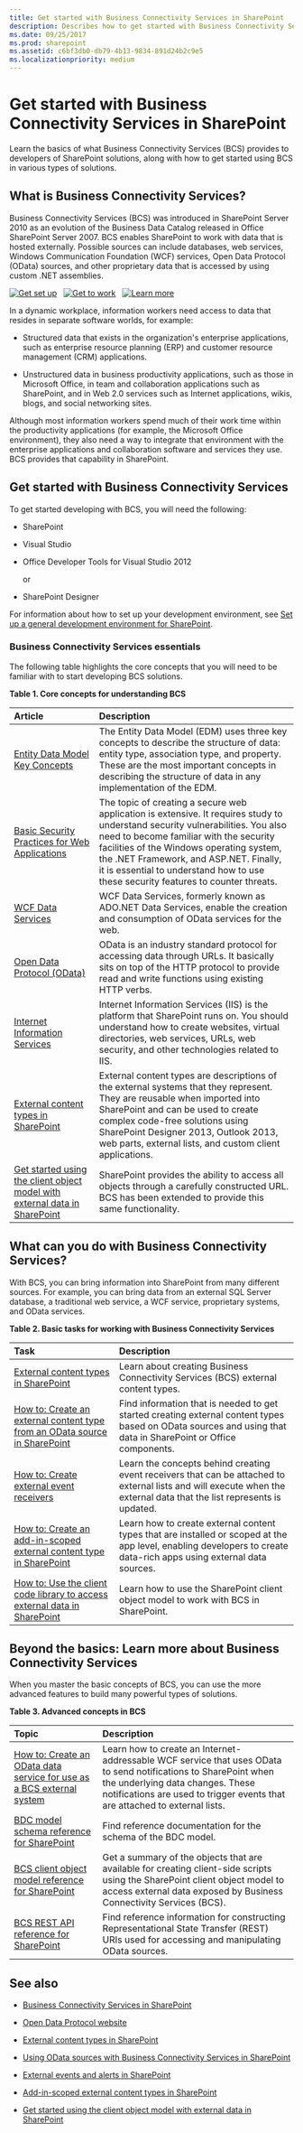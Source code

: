 ```yaml
---
title: Get started with Business Connectivity Services in SharePoint
description: Describes how to get started with Business Connectivity Services in SharePoint and provides lists of core concepts and basic tasks.
ms.date: 09/25/2017
ms.prod: sharepoint
ms.assetid: c6bf3db0-db79-4b13-9834-891d24b2c9e5
ms.localizationpriority: medium
---
```




# Get started with Business Connectivity Services in SharePoint
Learn the basics of what Business Connectivity Services (BCS) provides to developers of SharePoint solutions, along with how to get started using BCS in various types of solutions.
## What is Business Connectivity Services?

Business Connectivity Services (BCS) was introduced in SharePoint Server 2010 as an evolution of the Business Data Catalog released in Office SharePoint Server 2007. BCS enables SharePoint to work with data that is hosted externally. Possible sources can include databases, web services, Windows Communication Foundation (WCF) services, Open Data Protocol (OData) sources, and other proprietary data that is accessed by using custom .NET assemblies.

<a href="#SP15GettingStartedBCS_WhatDoYouNeed"><img alt="Get set up" src="../images/mod_icon_getstartbox.gif" /></a>&nbsp;&nbsp;&nbsp;<a href="#SP15GettingStartedBCS_WhatCanYouDo"><img alt="Get to work" src="../images/mod_icon_dobox.gif" /></a>&nbsp;&nbsp;&nbsp;<a href="#SP15GettingStartedBCS_LearnMore"><img alt="Learn more" src="../images/mod_icon_startbox.gif" /></a>

   
In a dynamic workplace, information workers need access to data that resides in separate software worlds, for example:
  
    
    

- Structured data that exists in the organization's enterprise applications, such as enterprise resource planning (ERP) and customer resource management (CRM) applications.
    
  
- Unstructured data in business productivity applications, such as those in Microsoft Office, in team and collaboration applications such as SharePoint, and in Web 2.0 services such as Internet applications, wikis, blogs, and social networking sites.
    
  
Although most information workers spend much of their work time within the productivity applications (for example, the Microsoft Office environment), they also need a way to integrate that environment with the enterprise applications and collaboration software and services they use. BCS provides that capability in SharePoint.
  
    
    

## Get started with Business Connectivity Services
<a name="SP15GettingStartedBCS_WhatDoYouNeed"> </a>

To get started developing with BCS, you will need the following:
  
    
    

- SharePoint
    
  
- Visual Studio
    
  
- Office Developer Tools for Visual Studio 2012
    
    or
    
  
- SharePoint Designer
    
  
For information about how to set up your development environment, see  [Set up a general development environment for SharePoint](set-up-a-general-development-environment-for-sharepoint.md).
  
    
    

### Business Connectivity Services essentials

The following table highlights the core concepts that you will need to be familiar with to start developing BCS solutions.
  
    
    

**Table 1. Core concepts for understanding BCS**


|**Article**|**Description**|
|:-----|:-----|
| [Entity Data Model Key Concepts](https://msdn.microsoft.com/library/ee382840.aspx) <br/> |The Entity Data Model (EDM) uses three key concepts to describe the structure of data: entity type, association type, and property. These are the most important concepts in describing the structure of data in any implementation of the EDM.  <br/> |
| [Basic Security Practices for Web Applications](https://msdn.microsoft.com/library/zdh19h94.aspx) <br/> |The topic of creating a secure web application is extensive. It requires study to understand security vulnerabilities. You also need to become familiar with the security facilities of the Windows operating system, the .NET Framework, and ASP.NET. Finally, it is essential to understand how to use these security features to counter threats.  <br/> |
| [WCF Data Services](https://msdn.microsoft.com/data/odata.aspx) <br/> |WCF Data Services, formerly known as ADO.NET Data Services, enable the creation and consumption of OData services for the web.  <br/> |
| [Open Data Protocol (OData)](http://www.odata.org) <br/> |OData is an industry standard protocol for accessing data through URLs. It basically sits on top of the HTTP protocol to provide read and write functions using existing HTTP verbs.  <br/> |
| [Internet Information Services](http://www.iis.net/) <br/> |Internet Information Services (IIS) is the platform that SharePoint runs on. You should understand how to create websites, virtual directories, web services, URLs, web security, and other technologies related to IIS.  <br/> |
| [External content types in SharePoint](external-content-types-in-sharepoint.md) <br/> |External content types are descriptions of the external systems that they represent. They are reusable when imported into SharePoint and can be used to create complex code-free solutions using SharePoint Designer 2013, Outlook 2013, web parts, external lists, and custom client applications.  <br/> |
| [Get started using the client object model with external data in SharePoint](get-started-using-the-client-object-model-with-external-data-in-sharepoint.md) <br/> |SharePoint provides the ability to access all objects through a carefully constructed URL. BCS has been extended to provide this same functionality.  <br/> |
   

## What can you do with Business Connectivity Services?
<a name="SP15GettingStartedBCS_WhatCanYouDo"> </a>

With BCS, you can bring information into SharePoint from many different sources. For example, you can bring data from an external SQL Server database, a traditional web service, a WCF service, proprietary systems, and OData services.
  
    
    

**Table 2. Basic tasks for working with Business Connectivity Services**


|**Task**|**Description**|
|:-----|:-----|
| [External content types in SharePoint](external-content-types-in-sharepoint.md) <br/> |Learn about creating Business Connectivity Services (BCS) external content types.  <br/> |
| [How to: Create an external content type from an OData source in SharePoint](how-to-create-an-external-content-type-from-an-odata-source-in-sharepoint.md) <br/> |Find information that is needed to get started creating external content types based on OData sources and using that data in SharePoint or Office components.  <br/> |
| [How to: Create external event receivers](how-to-create-external-event-receivers.md) <br/> |Learn the concepts behind creating event receivers that can be attached to external lists and will execute when the external data that the list represents is updated.  <br/> |
| [How to: Create an add-in-scoped external content type in SharePoint](how-to-create-an-add-in-scoped-external-content-type-in-sharepoint.md) <br/> |Learn how to create external content types that are installed or scoped at the app level, enabling developers to create data-rich apps using external data sources.  <br/> |
| [How to: Use the client code library to access external data in SharePoint](how-to-use-the-client-code-library-to-access-external-data-in-sharepoint.md) <br/> |Learn how to use the SharePoint client object model to work with BCS in SharePoint.  <br/> |
   

## Beyond the basics: Learn more about Business Connectivity Services
<a name="SP15GettingStartedBCS_LearnMore"> </a>

When you master the basic concepts of BCS, you can use the more advanced features to build many powerful types of solutions.
  
    
    

**Table 3. Advanced concepts in BCS**


|**Topic**|**Description**|
|:-----|:-----|
| [How to: Create an OData data service for use as a BCS external system](how-to-create-an-odata-data-service-for-use-as-a-bcs-external-system.md) <br/> |Learn how to create an Internet-addressable WCF service that uses OData to send notifications to SharePoint when the underlying data changes. These notifications are used to trigger events that are attached to external lists.  <br/> |
| [BDC model schema reference for SharePoint](bdc-model-schema-reference-for-sharepoint.md) <br/> |Find reference documentation for the schema of the BDC model.  <br/> |
| [BCS client object model reference for SharePoint](bcs-client-object-model-reference-for-sharepoint.md) <br/> |Get a summary of the objects that are available for creating client-side scripts using the SharePoint client object model to access external data exposed by Business Connectivity Services (BCS).  <br/> |
| [BCS REST API reference for SharePoint](bcs-rest-api-reference-for-sharepoint.md) <br/> |Find reference information for constructing Representational State Transfer (REST) URIs used for accessing and manipulating OData sources.  <br/> |
   

## See also
<a name="SP15GettingStartedBCS_LearnMore"> </a>


-  [Business Connectivity Services in SharePoint](business-connectivity-services-in-sharepoint.md)
    
  
-  [Open Data Protocol website](http://www.odata.org/)
    
  
-  [External content types in SharePoint](external-content-types-in-sharepoint.md)
    
  
-  [Using OData sources with Business Connectivity Services in SharePoint](using-odata-sources-with-business-connectivity-services-in-sharepoint.md)
    
  
-  [External events and alerts in SharePoint](external-events-and-alerts-in-sharepoint.md)
    
  
-  [Add-in-scoped external content types in SharePoint](add-in-scoped-external-content-types-in-sharepoint.md)
    
  
-  [Get started using the client object model with external data in SharePoint](get-started-using-the-client-object-model-with-external-data-in-sharepoint.md)
    
  
